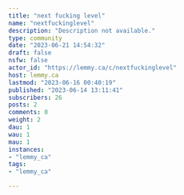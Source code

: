 ```yaml
---
title: "next fucking level" 
name: "nextfuckinglevel"
description: "Description not available."
type: community
date: "2023-06-21 14:54:32"
draft: false
nsfw: false
actor_id: "https://lemmy.ca/c/nextfuckinglevel"
host: lemmy.ca
lastmod: "2023-06-16 00:40:19"
published: "2023-06-14 13:11:41"
subscribers: 26
posts: 2
comments: 0
weight: 2
dau: 1
wau: 1
mau: 1
instances:
- "lemmy_ca"
tags: 
- "lemmy_ca"

---
```

